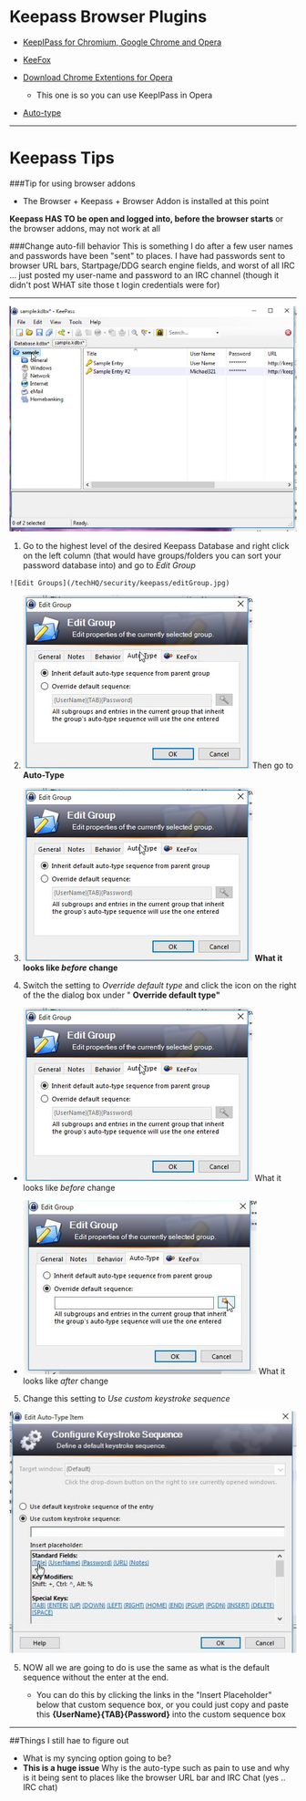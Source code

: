 # Keepass Browser Plugins 

-	[KeepIPass for Chromium, Google Chrome and Opera](https://chrome.google.com/webstore/detail/chromeipass/ompiailgknfdndiefoaoiligalphfdae?hl=en)

-	[KeeFox](https://addons.mozilla.org/en-US/firefox/addon/keefox/)

-	[Download Chrome Extentions for Opera](https://addons.opera.com/en/extensions/details/download-chrome-extension-9/)
	-	This one is so you can use KeepIPass in Opera

-	[Auto-type](https://sourceforge.net/projects/webautotype/)

---

# Keepass Tips

###Tip for using browser addons 

-	The Browser + Keepass + Browser Addon is installed at this point

**Keepass HAS TO be open and logged into, before the browser starts** or the browser addons,  may not work at all 


###Change auto-fill behavior
This is something I do after a few user names and passwords have been "sent" to places.   I have had passwords sent to browser URL bars, Startpage/DDG search engine fields, and worst of all IRC ... just posted my user-name and password to an IRC channel (though it didn't post WHAT site those t login credentials were for) 

---

![Keepass Main Window](/techHQ/security/keepass/mainLevelDB.jpg)
1.	 Go to the highest level of the desired Keepass Database  and right click on the left column (that would have groups/folders you can sort your password database into) and go to *Edit Group*
 
	![Edit Groups](/techHQ/security/keepass/editGroup.jpg)
    
2.  ![autoTypeSequence1 ](/techHQ/security/keepass/autoTypeSequence1.jpg)Then go to **Auto-Type**

3.	![Override Selection ](/techHQ/security/keepass/autoTypeSequence1.jpg) **What it looks like *before* change**

4.	Switch the setting to *Override default type* and click the icon on the right of the the dialog box under " **Override default type"**
-	![Override Selection](/techHQ/security/keepass/autoTypeSequence1.jpg) What it looks like *before* change

-	![Override Selection](/techHQ/security/keepass/autoTypeSequence_Change.jpg) What it looks like *after* change

5.	Change this setting to *Use custom keystroke sequence*


![Override Selection ](/techHQ/security/keepass/editAutoTypeCustom.jpg)

5.	NOW all we are going to do is use the same as what is the default sequence without the enter at the end. 
	
	- You can do this by clicking the links in the "Insert Placeholder" below that custom sequence box, or you could just copy and paste this **{UserName}{TAB}{Password}** into the custom sequence box


--- 

##Things I still hae to figure out
-	What is my syncing option going to be? 
-	**This is a huge issue** Why is the auto-type such as pain to use and why is it being sent to places like the browser URL bar and IRC Chat (yes .. IRC chat)